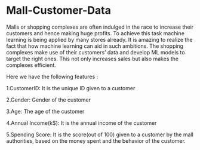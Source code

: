 # Mall-Customer-Data
Malls or shopping complexes are often indulged in the race to increase their customers and hence making huge profits. To achieve this task machine learning is being applied by many stores already. It is amazing to realize the fact that how machine learning can aid in such ambitions. The shopping complexes make use of their customers’ data and develop ML models to target the right ones. This not only increases sales but also makes the complexes efficient.

Here we have the following features :

1.CustomerID: It is the unique ID given to a customer

2.Gender: Gender of the customer

3.Age: The age of the customer

4.Annual Income(k$): It is the annual income of the customer

5.Spending Score: It is the score(out of 100) given to a customer by the mall authorities, based on the money spent and the behavior of the customer.
